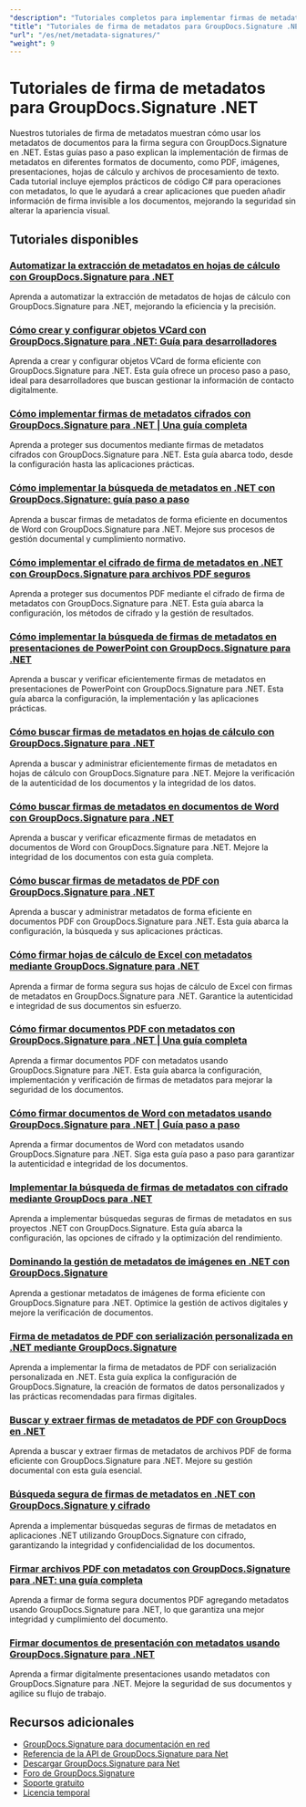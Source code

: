 ```yaml
---
"description": "Tutoriales completos para implementar firmas de metadatos ocultas en varios formatos de documentos utilizando GroupDocs.Signature para .NET."
"title": "Tutoriales de firma de metadatos para GroupDocs.Signature .NET"
"url": "/es/net/metadata-signatures/"
"weight": 9
---
```


# Tutoriales de firma de metadatos para GroupDocs.Signature .NET

Nuestros tutoriales de firma de metadatos muestran cómo usar los metadatos de documentos para la firma segura con GroupDocs.Signature en .NET. Estas guías paso a paso explican la implementación de firmas de metadatos en diferentes formatos de documento, como PDF, imágenes, presentaciones, hojas de cálculo y archivos de procesamiento de texto. Cada tutorial incluye ejemplos prácticos de código C# para operaciones con metadatos, lo que le ayudará a crear aplicaciones que pueden añadir información de firma invisible a los documentos, mejorando la seguridad sin alterar la apariencia visual.

## Tutoriales disponibles

### [Automatizar la extracción de metadatos en hojas de cálculo con GroupDocs.Signature para .NET](./automate-metadata-extraction-groupdocs-signature-net/)
Aprenda a automatizar la extracción de metadatos de hojas de cálculo con GroupDocs.Signature para .NET, mejorando la eficiencia y la precisión.

### [Cómo crear y configurar objetos VCard con GroupDocs.Signature para .NET: Guía para desarrolladores](./create-configure-vcard-groupdocs-signature-dotnet/)
Aprenda a crear y configurar objetos VCard de forma eficiente con GroupDocs.Signature para .NET. Esta guía ofrece un proceso paso a paso, ideal para desarrolladores que buscan gestionar la información de contacto digitalmente.

### [Cómo implementar firmas de metadatos cifrados con GroupDocs.Signature para .NET | Una guía completa](./encrypted-metadata-signatures-groupdocs-signature-dotnet/)
Aprenda a proteger sus documentos mediante firmas de metadatos cifrados con GroupDocs.Signature para .NET. Esta guía abarca todo, desde la configuración hasta las aplicaciones prácticas.

### [Cómo implementar la búsqueda de metadatos en .NET con GroupDocs.Signature: guía paso a paso](./implement-metadata-search-net-groupdocs-signature-guide/)
Aprenda a buscar firmas de metadatos de forma eficiente en documentos de Word con GroupDocs.Signature para .NET. Mejore sus procesos de gestión documental y cumplimiento normativo.

### [Cómo implementar el cifrado de firma de metadatos en .NET con GroupDocs.Signature para archivos PDF seguros](./groupdocs-signature-net-metadata-encryption/)
Aprenda a proteger sus documentos PDF mediante el cifrado de firma de metadatos con GroupDocs.Signature para .NET. Esta guía abarca la configuración, los métodos de cifrado y la gestión de resultados.

### [Cómo implementar la búsqueda de firmas de metadatos en presentaciones de PowerPoint con GroupDocs.Signature para .NET](./implement-metadata-signature-search-groupdocs-net/)
Aprenda a buscar y verificar eficientemente firmas de metadatos en presentaciones de PowerPoint con GroupDocs.Signature para .NET. Esta guía abarca la configuración, la implementación y las aplicaciones prácticas.

### [Cómo buscar firmas de metadatos en hojas de cálculo con GroupDocs.Signature para .NET](./search-metadata-signatures-spreadsheets-groupdocs-dotnet/)
Aprenda a buscar y administrar eficientemente firmas de metadatos en hojas de cálculo con GroupDocs.Signature para .NET. Mejore la verificación de la autenticidad de los documentos y la integridad de los datos.

### [Cómo buscar firmas de metadatos en documentos de Word con GroupDocs.Signature para .NET](./search-metadata-signatures-word-groupdocs-signature-net/)
Aprenda a buscar y verificar eficazmente firmas de metadatos en documentos de Word con GroupDocs.Signature para .NET. Mejore la integridad de los documentos con esta guía completa.

### [Cómo buscar firmas de metadatos de PDF con GroupDocs.Signature para .NET](./master-pdf-metadata-search-groupdocs-signature-dotnet/)
Aprenda a buscar y administrar metadatos de forma eficiente en documentos PDF con GroupDocs.Signature para .NET. Esta guía abarca la configuración, la búsqueda y sus aplicaciones prácticas.

### [Cómo firmar hojas de cálculo de Excel con metadatos mediante GroupDocs.Signature para .NET](./sign-excel-metadata-groupdocs-net/)
Aprenda a firmar de forma segura sus hojas de cálculo de Excel con firmas de metadatos en GroupDocs.Signature para .NET. Garantice la autenticidad e integridad de sus documentos sin esfuerzo.

### [Cómo firmar documentos PDF con metadatos con GroupDocs.Signature para .NET | Una guía completa](./sign-pdf-metadata-groupdocs-signature-net/)
Aprenda a firmar documentos PDF con metadatos usando GroupDocs.Signature para .NET. Esta guía abarca la configuración, implementación y verificación de firmas de metadatos para mejorar la seguridad de los documentos.

### [Cómo firmar documentos de Word con metadatos usando GroupDocs.Signature para .NET | Guía paso a paso](./sign-word-docs-metadata-groupdocs-signature-net/)
Aprenda a firmar documentos de Word con metadatos usando GroupDocs.Signature para .NET. Siga esta guía paso a paso para garantizar la autenticidad e integridad de los documentos.

### [Implementar la búsqueda de firmas de metadatos con cifrado mediante GroupDocs para .NET](./groupdocs-signature-metadata-search-encryption-net/)
Aprenda a implementar búsquedas seguras de firmas de metadatos en sus proyectos .NET con GroupDocs.Signature. Esta guía abarca la configuración, las opciones de cifrado y la optimización del rendimiento.

### [Dominando la gestión de metadatos de imágenes en .NET con GroupDocs.Signature](./mastering-image-metadata-groupdocs-signature-net/)
Aprenda a gestionar metadatos de imágenes de forma eficiente con GroupDocs.Signature para .NET. Optimice la gestión de activos digitales y mejore la verificación de documentos.

### [Firma de metadatos de PDF con serialización personalizada en .NET mediante GroupDocs.Signature](./pdf-metadata-signing-custom-serialization-net/)
Aprenda a implementar la firma de metadatos de PDF con serialización personalizada en .NET. Esta guía explica la configuración de GroupDocs.Signature, la creación de formatos de datos personalizados y las prácticas recomendadas para firmas digitales.

### [Buscar y extraer firmas de metadatos de PDF con GroupDocs en .NET](./search-pdf-metadata-signatures-groupdocs-dotnet/)
Aprenda a buscar y extraer firmas de metadatos de archivos PDF de forma eficiente con GroupDocs.Signature para .NET. Mejore su gestión documental con esta guía esencial.

### [Búsqueda segura de firmas de metadatos en .NET con GroupDocs.Signature y cifrado](./groupdocs-signature-net-encryption-metadata-search/)
Aprenda a implementar búsquedas seguras de firmas de metadatos en aplicaciones .NET utilizando GroupDocs.Signature con cifrado, garantizando la integridad y confidencialidad de los documentos.

### [Firmar archivos PDF con metadatos con GroupDocs.Signature para .NET: una guía completa](./sign-pdf-metadata-groupdocs-signature-dotnet/)
Aprenda a firmar de forma segura documentos PDF agregando metadatos usando GroupDocs.Signature para .NET, lo que garantiza una mejor integridad y cumplimiento del documento.

### [Firmar documentos de presentación con metadatos usando GroupDocs.Signature para .NET](./sign-presentation-metadata-groupdocs-signature-net/)
Aprenda a firmar digitalmente presentaciones usando metadatos con GroupDocs.Signature para .NET. Mejore la seguridad de sus documentos y agilice su flujo de trabajo.

## Recursos adicionales

- [GroupDocs.Signature para documentación en red](https://docs.groupdocs.com/signature/net/)
- [Referencia de la API de GroupDocs.Signature para Net](https://reference.groupdocs.com/signature/net/)
- [Descargar GroupDocs.Signature para Net](https://releases.groupdocs.com/signature/net/)
- [Foro de GroupDocs.Signature](https://forum.groupdocs.com/c/signature)
- [Soporte gratuito](https://forum.groupdocs.com/)
- [Licencia temporal](https://purchase.groupdocs.com/temporary-license/)